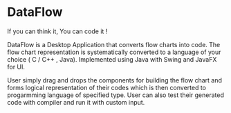 # DataFlow

If you can think it, You can code it !

DataFlow is a Desktop Application that converts flow charts into code. The flow chart representation is systematically converted to a language of your choice ( C / C++ , Java). Implemented using Java with Swing and JavaFX for UI.

User simply drag and drops the components for building the flow chart and forms logical representation of their codes which is then converted to progarmming language of specified type. User can also test their generated code with compiler and run it with custom input.
